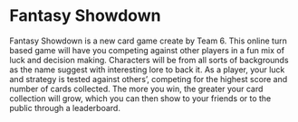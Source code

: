 # Fantasy Showdown

Fantasy Showdown is a new card game create by Team 6. This online turn based game will have you competing against other players in a fun mix of luck and decision making. Characters will be from all sorts of backgrounds as the name suggest with interesting lore to back it. As a player, your luck and strategy is tested against others’, competing for the highest score and number of cards collected. The more you win, the greater your card collection will grow, which you can then show to your friends or to the public through a leaderboard.
